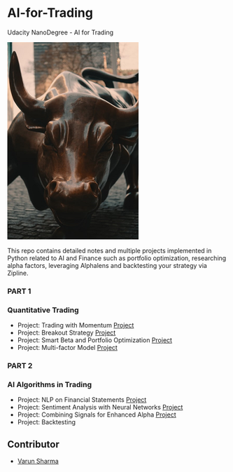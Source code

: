 # AI-for-Trading
 Udacity NanoDegree - AI for Trading

![](assets/README-0b8ce9e2.png)

This repo contains detailed notes and multiple projects implemented in Python related to AI and Finance such as portfolio optimization, researching alpha factors, leveraging Alphalens and backtesting your strategy via Zipline.

### PART 1
### Quantitative Trading
* Project: Trading with Momentum [Project](Projects/1-Trading-with-momentum/project_1_starter.ipynb)
* Project: Breakout Strategy [Project](Projects/2-Breakout-strategy/project_2_starter.ipynb)
* Project: Smart Beta and Portfolio Optimization [Project](Projects/3-Smart-Beta/project_3_starter.ipynb)
* Project: Multi-factor Model [Project](Projects/4-Multi-factor-Model/project_4_starter.ipynb)

### PART 2
### AI Algorithms in Trading
* Project: NLP on Financial Statements [Project](Projects/5-Intro-NLP/project_5_starter.ipynb)
* Project: Sentiment Analysis with Neural Networks [Project](Projects/6-Sentiment-Analysis/project_6_starter.ipynb)
* Project: Combining Signals for Enhanced Alpha [Project](Projects/7-Combining-alphas/project_7_starter.ipynb)
* Project: Backtesting

## Contributor
- [Varun Sharma](https://github.com/sharmavarun1985)

